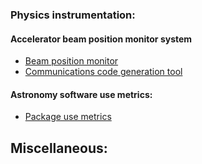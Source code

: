 


### Physics instrumentation:
#### Accelerator beam position monitor system 
- [Beam position monitor](https://github.com/rendinam/BeamInstSupport)
- [Communications code generation tool](https://github.com/rendinam/BeamInstParser)

#### Astronomy software use metrics:
- [Package use metrics](https://github.com/Astroconda/conmets)

## Miscellaneous:


